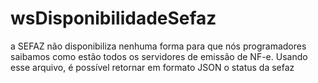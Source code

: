# wsDisponibilidadeSefaz
a SEFAZ não disponibiliza nenhuma forma para que nós programadores saibamos como estão todos os servidores de emissão de NF-e. Usando esse arquivo, é possível retornar em formato JSON o status da sefaz
